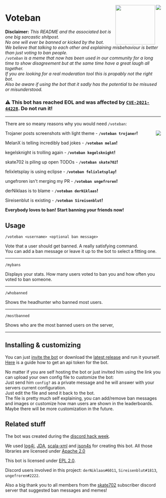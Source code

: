 <p>
<img align="right" src="https://raw.githubusercontent.com/joblo2213/Voteban/master/voteban.png">
<img align="right" width="128" src="https://cdn.discordapp.com/attachments/449265416183742465/594175597039714337/hack_wump.png">
</p>

# Voteban

**Disclaimer:** _This README and the associated bot is one big sarcastic shitpost.  
No one will ever be banned or kicked by the bot.  
We believe that talking to each other and explaining misbehaviour is better than just voting to ban people.  
`/voteban` is a meme that now has been used in our community for a long time to show disagreement but at the same time have a great laugh all together.  
If you are looking for a real moderation tool this is propably not the right bot.  
Also be aware if using the bot that it sadly has the potential to be misused or misunderstood._  


### ⚠️ This bot has reached EOL and was affected by [`CVE-2021-44228`](https://github.com/advisories/GHSA-jfh8-c2jp-5v3q). Do not run it!

--------------------

There are so meany reasons why you would need `/voteban`:

<img align="right" src="https://raw.githubusercontent.com/joblo2213/Voteban/master/memes/everyone_gets_a_ban_operah.jpg">

Trojaner posts screenshots with light theme - **`/voteban trojaner`!**

MelanX is telling incredibly bad jokes - **`/voteban melan`!**

kegelsknight is trolling again - **`/voteban kegelsknight`!**

skate702 is piling up open TODOs - **`/voteban skate702`!**

felixletsplay is using eclipse - **`/voteban felixletsplay`!**

ungefroren isn't merging my PR - **`/voteban ungefroren`!**

derNiklaas is to blame - **`/voteban derNiklaas`!**

Sireisenblut is existing - **`/voteban Sireisenblut`!**

**Everybody loves to ban! Start banning your friends now!**

## Usage
```
/voteban <username> <optional ban message>
```
Vote that a user should get banned. A really satisfying command.  
You can add a ban message or leave it up to the bot to select a fitting one.  

------------------------
```
/mybans
```
Displays your stats. How many users voted to ban you and how often you voted to ban someone.  

------------------------
```
/whobanned
```
Shows the headhunter who banned most users.

------------------------
```
/mostbanned
```
Shows who are the most banned users on the server,

------------------------

## Installing & customizing

You can just [invite the bot](https://discordapp.com/api/oauth2/authorize?client_id=593953207420715019&permissions=84992&scope=bot) or download the [latest release](https://github.com/joblo2213/Voteban/releases) and run it yourself.  
[Here](https://github.com/reactiflux/discord-irc/wiki/Creating-a-discord-bot-&-getting-a-token) is a guide how to get an api token for the bot.  

No matter if you are self hosting the bot or just invited him using the link you can upload your own config file to customize the bot:  
Just send him `config?` as a private message and he will answer with your servers current configuration.  
Just edit the file and send it back to the bot.  
The file is pretty much self explaining, you can add/remove ban messages and images or customize how man users are shown in the leaderboards.  
Maybe there will be more customization in the future. 

## Related stuff

The bot was created during the [discord hack week](https://www.google.com/url?sa=t&rct=j&q=&esrc=s&source=web&cd=2&cad=rja&uact=8&ved=2ahUKEwjfirqNmI3jAhUKKewKHQDHCakQFjABegQIAhAB&url=https%3A%2F%2Fblog.discordapp.com%2Fdiscord-community-hack-week-build-and-create-alongside-us-6b2a7b7bba33&usg=AOvVaw31LDi7adDsNHfcGT9U-UiI).

We used [log4j](https://logging.apache.org/log4j/2.x/), [JDA](https://github.com/DV8FromTheWorld/JDA), [scala-xml](https://github.com/scala/scala-xml) and [json4s](https://github.com/json4s/json4s) for creating this bot. All those libraries are licensed under [Apache 2.0](https://www.apache.org/licenses/LICENSE-2.0)

This bot is licensed under [EPL 2.0](https://github.com/joblo2213/Voteban/blob/master/LICENSE).

Discord users involved in this project: `derNiklaas#6011`, `Sireisenblut#1813`, `ungefroren#2222`.

Also a big thank you to all members from the [skate702](http://skate702.de/) subscriber discord server that suggested ban messages and memes! 
